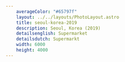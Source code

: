 ```yaml
---
    averageColor: "#65797f"
    layout: ../../layouts/PhotoLayout.astro
    title: seoul-korea-2019
    description: Seoul, Korea (2019)
    detailsenglish: Supermarket
    detailsdutch: Supermarkt
    width: 6000
    height: 4000
---
```

